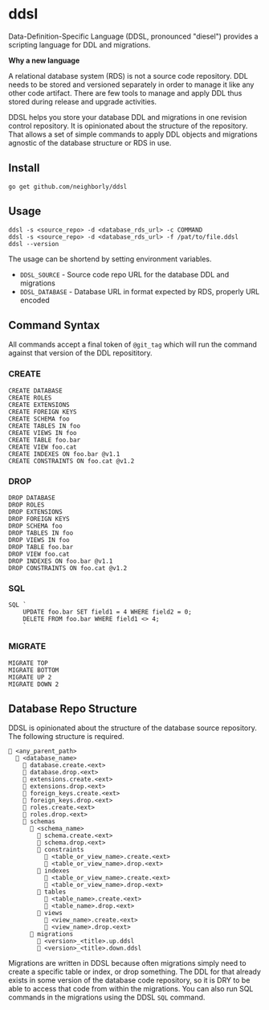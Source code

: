# ddsl

Data-Definition-Specific Language (DDSL, pronounced "diesel") provides a scripting language for DDL and migrations. 

**Why a new language**

A relational database system (RDS) is not a source code repository. DDL needs to be stored and versioned separately
in order to manage it like any other code artifact. There are few tools to manage and apply DDL thus stored 
during release and upgrade activities.

DDSL helps you store your database DDL and migrations in one revision control repository. It is opinionated
about the structure of the repository. That allows a set of simple commands to apply DDL objects and migrations
agnostic of the database structure or RDS in use.

## Install

```$sh
go get github.com/neighborly/ddsl
```

## Usage

```$sh
ddsl -s <source_repo> -d <database_rds_url> -c COMMAND
ddsl -s <source_repo> -d <database_rds_url> -f /pat/to/file.ddsl
ddsl --version
```

The usage can be shortend by setting environment variables.

* `DDSL_SOURCE` - Source code repo URL for the database DDL and migrations
* `DDSL_DATABASE` - Database URL in format expected by RDS, properly URL encoded

## Command Syntax

All commands accept a final token of `@git_tag` which will run the command against that version of the DDL reposititory.

### CREATE
```
CREATE DATABASE
CREATE ROLES
CREATE EXTENSIONS
CREATE FOREIGN KEYS
CREATE SCHEMA foo 
CREATE TABLES IN foo 
CREATE VIEWS IN foo
CREATE TABLE foo.bar
CREATE VIEW foo.cat
CREATE INDEXES ON foo.bar @v1.1
CREATE CONSTRAINTS ON foo.cat @v1.2
```

### DROP
```
DROP DATABASE
DROP ROLES
DROP EXTENSIONS
DROP FOREIGN KEYS
DROP SCHEMA foo
DROP TABLES IN foo
DROP VIEWS IN foo
DROP TABLE foo.bar
DROP VIEW foo.cat
DROP INDEXES ON foo.bar @v1.1
DROP CONSTRAINTS ON foo.cat @v1.2
```

### SQL
```
SQL `
    UPDATE foo.bar SET field1 = 4 WHERE field2 = 0;
    DELETE FROM foo.bar WHERE field1 <> 4;
    `
```

### MIGRATE
```
MIGRATE TOP
MIGRATE BOTTOM
MIGRATE UP 2
MIGRATE DOWN 2
```

## Database Repo Structure

DDSL is opinionated about the structure of the database source repository.
The following structure is required.

```
📂 <any_parent_path>
  📂 <database_name>
    📄 database.create.<ext> 
    📄 database.drop.<ext>
    📄 extensions.create.<ext>
    📄 extensions.drop.<ext>
    📄 foreign_keys.create.<ext>  
    📄 foreign_keys.drop.<ext>
    📄 roles.create.<ext>
    📄 roles.drop.<ext>
    📂 schemas
      📂 <schema_name>
        📄 schema.create.<ext>
        📄 schema.drop.<ext>
        📂 constraints
          📄 <table_or_view_name>.create.<ext>
          📄 <table_or_view_name>.drop.<ext>
        📂 indexes
          📄 <table_or_view_name>.create.<ext>
          📄 <table_or_view_name>.drop.<ext>
        📂 tables
          📄 <table_name>.create.<ext>
          📄 <table_name>.drop.<ext>
        📂 views
          📄 <view_name>.create.<ext>
          📄 <view_name>.drop.<ext>
      📂 migrations
        📄 <version>_<title>.up.ddsl
        📄 <version>_<title>.down.ddsl
```

Migrations are written in DDSL because often migrations simply need to create a specific table
or index, or drop something. The DDL for that already exists in some version of the database 
code repository, so it is DRY to be able to access that code from within the migrations. You 
can also run SQL commands in the migrations using the DDSL `SQL` command.
